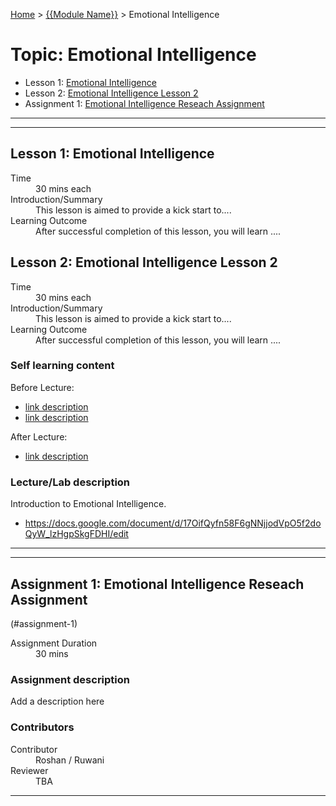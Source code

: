 [Home](../README.md) > [{{Module Name}}](./README.md) > Emotional Intelligence

# Topic: Emotional Intelligence

* Lesson 1: [Emotional Intelligence](#lesson-1-Emotional-Intelligence)
* Lesson 2: [Emotional Intelligence Lesson 2](#lesson-2-Emotional-Intelligence-Lesson-2)
* Assignment 1: [Emotional Intelligence Reseach Assignment](#assignment-1-emotional-intelligence-reseach-assignment)

---
---

## Lesson 1: Emotional Intelligence

<dl>
<dt>Time</dt>
<dd>30 mins each</dd>
<dt>Introduction/Summary</dt>
<dd>This lesson is aimed to provide a kick start to....</dd>
<dt>Learning Outcome</dt>
<dd>After successful completion of this lesson, you will learn ....</dd>
</dl>

## Lesson 2: Emotional Intelligence Lesson 2

<dl>
<dt>Time</dt>
<dd>30 mins each</dd>
<dt>Introduction/Summary</dt>
<dd>This lesson is aimed to provide a kick start to....</dd>
<dt>Learning Outcome</dt>
<dd>After successful completion of this lesson, you will learn ....</dd>
</dl>


### Self learning content

Before Lecture:

* [link description](./#)
* [link description](./#)

After Lecture:

* [link description](./#)


### Lecture/Lab description

Introduction to Emotional Intelligence.

* https://docs.google.com/document/d/17OifQyfn58F6gNNjjodVpO5f2doQyW_lzHgpSkgFDHI/edit

---
---

## Assignment 1: Emotional Intelligence Reseach Assignment
(#assignment-1)

<dl>
<dt>Assignment Duration</dt>
<dd>30 mins</dd>
</dl>

### Assignment description

Add a description here



### Contributors

<dl>
<dt>Contributor</dt>
<dd>Roshan / Ruwani</dd>
<dt>Reviewer</dt>
<dd>TBA</dd>
</dl>

---


